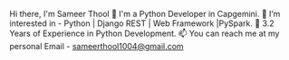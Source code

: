 Hi there, I'm Sameer Thool 👋
I'm a Python Developer in Capgemini.
👀 I’m interested in - Python | Django REST |  Web Framework |PySpark.
💼 3.2 Years of Experience in Python Development.
📫 You can reach me at my personal Email - sameerthool1004@gmail.com


       


 


 
